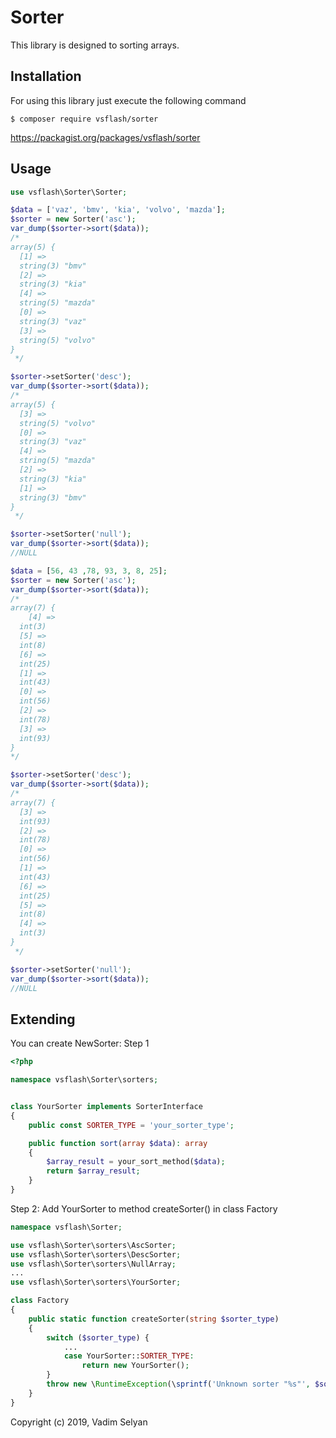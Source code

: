 Sorter
===============

This library is designed to sorting arrays.

Installation
------------

For using this library just execute the following command
```
$ composer require vsflash/sorter
```
https://packagist.org/packages/vsflash/sorter

Usage
-----
```php
use vsflash\Sorter\Sorter;

$data = ['vaz', 'bmv', 'kia', 'volvo', 'mazda'];
$sorter = new Sorter('asc');
var_dump($sorter->sort($data));
/*
array(5) {
  [1] =>
  string(3) "bmv"
  [2] =>
  string(3) "kia"
  [4] =>
  string(5) "mazda"
  [0] =>
  string(3) "vaz"
  [3] =>
  string(5) "volvo"
}
 */

$sorter->setSorter('desc');
var_dump($sorter->sort($data));
/*
array(5) {
  [3] =>
  string(5) "volvo"
  [0] =>
  string(3) "vaz"
  [4] =>
  string(5) "mazda"
  [2] =>
  string(3) "kia"
  [1] =>
  string(3) "bmv"
}
 */

$sorter->setSorter('null');
var_dump($sorter->sort($data));
//NULL

$data = [56, 43 ,78, 93, 3, 8, 25];
$sorter = new Sorter('asc');
var_dump($sorter->sort($data));
/*
array(7) {
    [4] =>
  int(3)
  [5] =>
  int(8)
  [6] =>
  int(25)
  [1] =>
  int(43)
  [0] =>
  int(56)
  [2] =>
  int(78)
  [3] =>
  int(93)
}
*/

$sorter->setSorter('desc');
var_dump($sorter->sort($data));
/*
array(7) {
  [3] =>
  int(93)
  [2] =>
  int(78)
  [0] =>
  int(56)
  [1] =>
  int(43)
  [6] =>
  int(25)
  [5] =>
  int(8)
  [4] =>
  int(3)
}
 */

$sorter->setSorter('null');
var_dump($sorter->sort($data));
//NULL
```

Extending
---------
You can create NewSorter:
Step 1
```php
<?php

namespace vsflash\Sorter\sorters;


class YourSorter implements SorterInterface
{
    public const SORTER_TYPE = 'your_sorter_type';

    public function sort(array $data): array
    {
        $array_result = your_sort_method($data);
        return $array_result;
    }
}
```
Step 2: Add YourSorter to method createSorter() in class Factory
```php
namespace vsflash\Sorter;

use vsflash\Sorter\sorters\AscSorter;
use vsflash\Sorter\sorters\DescSorter;
use vsflash\Sorter\sorters\NullArray;
...
use vsflash\Sorter\sorters\YourSorter;

class Factory
{
    public static function createSorter(string $sorter_type)
    {
        switch ($sorter_type) {
            ...
            case YourSorter::SORTER_TYPE:
                return new YourSorter();
        }
        throw new \RuntimeException(\sprintf('Unknown sorter "%s"', $sorter_type));
    }
}
```

Copyright (c) 2019, Vadim Selyan
